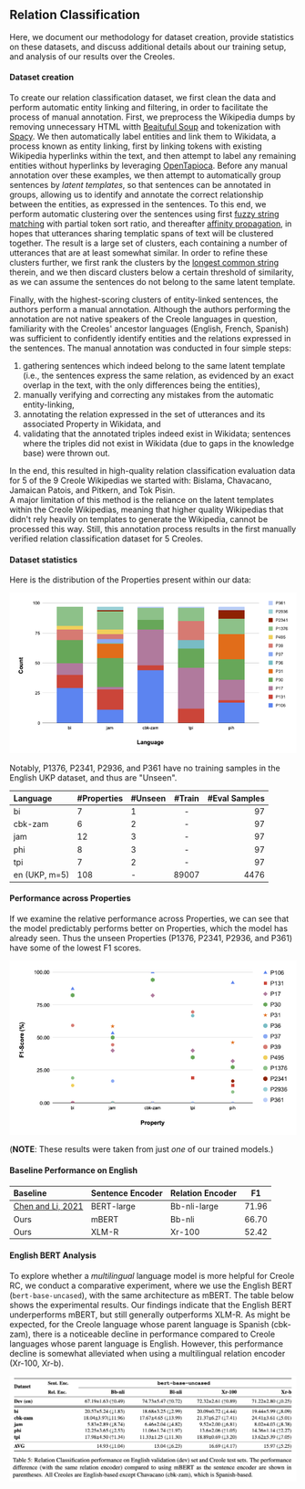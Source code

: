 ## Relation Classification

Here, we document our methodology for dataset creation, provide statistics on these datasets, and discuss additional details about our training setup, 
and analysis of our results over the Creoles.

#### Dataset creation 

To create our relation classification dataset, we first clean the data and perform automatic entity linking and filtering, in order to facilitate the process of manual annotation. 
First, we preprocess the Wikipedia dumps by removing unnecessary HTML witth [Beaituful Soup](https://www.crummy.com/software/BeautifulSoup/) and tokenization with [Spacy](https://spacy.io).
We then automatically label entities and link them to Wikidata, a process known as entity linking,
first by linking tokens with existing Wikipedia hyperlinks within the text, and then attempt to label any remaining entities without hyperlinks by leveraging [OpenTapioca](https://opentapioca.org/).
Before any manual annotation over these examples, we then attempt to automatically group sentences by *latent templates*, so that sentences can be annotated in groups, allowing us to identify and annotate the correct relationship between the entities, as expressed in the sentences.
To this end, we perform automatic clustering over the sentences using first [fuzzy string matching](https://github.com/seatgeek/thefuzz) with partial token sort ratio, and thereafter [affinity propagation](https://scikit-learn.org/stable/modules/generated/sklearn.cluster.AffinityPropagation.html), in hopes that utterances sharing templatic spans of text will be clustered together.
The result is a large set of clusters, each containing a number of utterances that are at least somewhat similar. 
In order to refine these clusters further, we first rank the clusters by the [longest common string](https://pypi.org/project/suffix-trees/) therein, and we then discard clusters below a certain threshold of similarity, as we can assume the sentences do not belong to the same latent template. 

Finally, with the highest-scoring clusters of entity-linked sentences, the authors perform a manual annotation.
Although the authors performing the annotation are not native speakers of the Creole languages in question, familiarity with the Creoles' ancestor languages (English, French, Spanish) was sufficient to confidently identify entities and the relations expressed in the sentences. 
The manual annotation was conducted in four simple steps: 

1) gathering sentences which indeed belong to the same latent template (i.e., the sentences express the same relation, as evidenced by an exact overlap in the text, with the only differences being the entities), 
2) manually verifying and correcting any mistakes from the automatic entity-linking, 
3) annotating the relation expressed in the set of utterances and its associated Property in Wikidata, and
4) validating that the annotated triples indeed exist in Wikidata; sentences where the triples did not exist in Wikidata (due to gaps in the knowledge base) were thrown out. 

In the end, this resulted in high-quality relation classification evaluation data for 5 of the 9 Creole Wikipedias we started with: Bislama, Chavacano, Jamaican Patois, and Pitkern, and Tok Pisin.  
A major limitation of this method is the reliance on the latent templates within the Creole Wikipedias, meaning that higher quality Wikipedias that didn't rely heavily on templates to generate the Wikipedia, cannot be processed this way.
Still, this annotation process results in the first manually verified relation classification dataset for 5 Creoles.

#### Dataset statistics

Here is the distribution of the Properties present within our data:

![properties](images/count_property_lang.png)

Notably, P1376, P2341, P2936, and P361 have no training samples in the English UKP dataset, and thus are "Unseen".

| Language      | #Properties | #Unseen | #Train  | #Eval Samples | 
|:--------------|:------------|:--------|:-------:|--------------:|
| bi            | 7           | 1       |    -    |            97 | 
| cbk-zam       | 6           | 2       |    -    |            97 | 
| jam           | 12          | 3       |    -    |            97 | 
| phi           | 8           | 3       | -       |            97 | 
| tpi           | 7           | 2       |    -    |            97 |
| en (UKP, m=5) | 108         | -       |  89007  |          4476 | 


#### Performance across Properties

If we examine the relative performance across Properties, we can see that the model predictably performs better on 
Properties, which the model has already seen. Thus the unseen Properties (P1376, P2341, P2936, and P361) have some 
of the lowest F1 scores.

![properties](images/macro_f1_property.png)

(**NOTE**: These results were taken from just *one* of our trained models.)

#### Baseline Performance on English

| Baseline                                                           | Sentence Encoder | Relation Encoder |  F1   | 
|:-------------------------------------------------------------------|:-----------------|:-----------------|:-----:|
| [Chen and Li, 2021](https://aclanthology.org/2021.naacl-main.272/) | BERT-large       | Bb-nli-large     | 71.96 | 
| Ours                                                               | mBERT            | Bb-nli           | 66.70 | 
| Ours                                                               | XLM-R            | Xr-100           | 52.42 | 

#### English BERT Analysis

To explore whether a *multilingual* language model is more helpful for Creole RC, we conduct a comparative experiment, where we use the English BERT (`bert-base-uncased`), with the same architecture as mBERT.
The table below shows the experimental results. 
Our findings indicate that the English BERT underperforms mBERT, but still generally outperforms XLM-R.
As might be expected, for the Creole language whose parent language is Spanish (cbk-zam), there is a noticeable decline in performance compared to Creole languages whose parent language is English. 
However, this performance decline is somewhat alleviated when using a multilingual relation encoder (Xr-100, Xr-b).

![English BERT](images/rel_class_eng_bert.png)